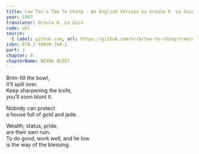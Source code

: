 ```yaml
---
title: Lao Tzu's Tao Te Ching - An English Version by Ursula K. Le Guin
year: 1997
translator: Ursula K. Le Guin
code: ukl
source:
  { label: github.com, url: https://github.com/nrrb/tao-te-ching/tree/master }
isbn: 978-1-59030-744-1
part: 1
chapter: 9
chapterName: BEING QUIET
---
```


Brim-fill the bowl,  
it’ll spill over.  
Keep sharpening the knife,  
you’ll soon blunt it.

Nobody can protect  
a house full of gold and jade.

Wealth, status, pride,  
are their own ruin.  
To do good, work well, and lie low  
is the way of the blessing.
